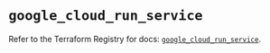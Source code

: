 # `google_cloud_run_service`

Refer to the Terraform Registry for docs: [`google_cloud_run_service`](https://registry.terraform.io/providers/hashicorp/google-beta/6.10.0/docs/resources/google_cloud_run_service).
